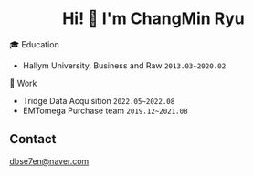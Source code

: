 <div align="center">
  <h1> Hi! 👋 I'm ChangMin Ryu
</div>

🎓 Education
- Hallym University, Business and Raw `2013.03~2020.02`

💼 Work
- Tridge Data Acquisition `2022.05~2022.08`
- EMTomega Purchase team `2019.12~2021.08`


## Contact
dbse7en@naver.com
